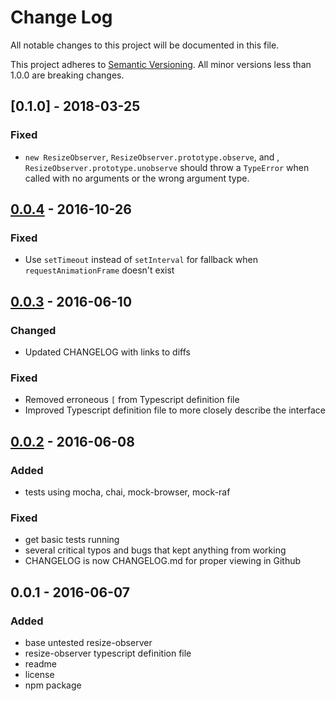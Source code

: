 # Change Log
All notable changes to this project will be documented in this file.

This project adheres to [Semantic Versioning](http://semver.org/).
All minor versions less than 1.0.0 are breaking changes.

## [0.1.0] - 2018-03-25
### Fixed
- `new ResizeObserver`, `ResizeObserver.prototype.observe`, and , `ResizeObserver.prototype.unobserve` should throw a `TypeError` when called with no arguments or the wrong argument type.

## [0.0.4] - 2016-10-26
### Fixed
- Use `setTimeout` instead of `setInterval` for fallback when `requestAnimationFrame` doesn't exist

## [0.0.3] - 2016-06-10
### Changed
- Updated CHANGELOG with links to diffs

### Fixed
- Removed erroneous `[` from Typescript definition file
- Improved Typescript definition file to more closely describe the interface

## [0.0.2] - 2016-06-08
### Added
- tests using mocha, chai, mock-browser, mock-raf

### Fixed
- get basic tests running
- several critical typos and bugs that kept anything from working
- CHANGELOG is now CHANGELOG.md for proper viewing in Github

## 0.0.1 - 2016-06-07
### Added
- base untested resize-observer
- resize-observer typescript definition file
- readme
- license
- npm package

[0.0.4]: https://github.com/pelotoncycle/resize-observer/compare/v0.0.3...v0.0.4
[0.0.3]: https://github.com/pelotoncycle/resize-observer/compare/v0.0.2...v0.0.3
[0.0.2]: https://github.com/pelotoncycle/resize-observer/compare/v0.0.1...v0.0.2
